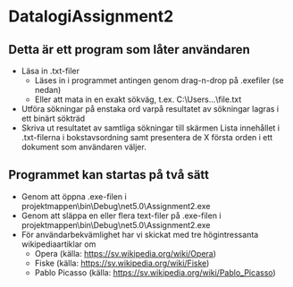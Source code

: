 # DatalogiAssignment2

## Detta är ett program som låter användaren
* Läsa in .txt-filer
    * Läses in i programmet antingen genom drag-n-drop på .exefiler (se nedan)
    * Eller att mata in en exakt sökväg, t.ex. C:\Users\...\file.txt
* Utföra sökningar på enstaka ord varpå resultatet av sökningar 
    lagras i ett binärt sökträd
* Skriva ut resultatet av samtliga sökningar till skärmen
Lista innehållet i .txt-filerna i bokstavsordning samt 
  presentera de X första orden i ett dokument som användaren väljer. 

## Programmet kan startas på två sätt
  - Genom att öppna .exe-filen i projektmappen\bin\Debug\net5.0\Assignment2.exe
  - Genom att släppa en eller flera text-filer på .exe-filen i projektmappen\bin\Debug\net5.0\Assignment2.exe
  - För användarbekvämlighet har vi skickat med tre högintressanta wikipediaartiklar om
      * Opera (källa: https://sv.wikipedia.org/wiki/Opera)
      * Fiske (källa: https://sv.wikipedia.org/wiki/Fiske)
      * Pablo Picasso (källa: https://sv.wikipedia.org/wiki/Pablo_Picasso)
  
